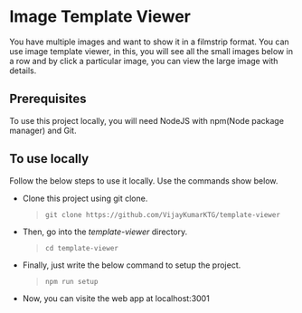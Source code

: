 # Image Template Viewer

You have multiple images and want to show it in a filmstrip format. You can use image template viewer, in this, you will see all the small images below in a row and by click a particular image, you can view the large image with details.

## Prerequisites
To use this project locally, you will need NodeJS with npm(Node package manager) and Git.

## To use locally
Follow the below steps to use it locally. Use the commands show below.

- Clone this project using git clone.
  
    > ```git clone https://github.com/VijayKumarKTG/template-viewer ```

- Then, go into the *template-viewer* directory.

    > ``` cd template-viewer ```

- Finally, just write the below command to setup the project.

    > ``` npm run setup ```

- Now, you can visite the web app at localhost:3001